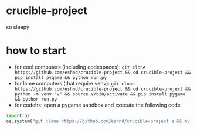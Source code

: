 # crucible-project
so sleepy
# how to start
- for cool computers (including codespaces): ```git clone https://github.com/eshnd/crucible-project && cd crucible-project && pip install pygame && python run.py```
- for lame computers (that require venv): ```git clone https://github.com/eshnd/crucible-project && cd crucible-project && python -m venv "v" && source v/bin/activate && pip install pygame && python run.py```
- for codehs: open a pygame sandbox and execute the following code
```python
import os
os.system("git clone https://github.com/eshnd/crucible-project a && mv a/* . && python run.py")
```
